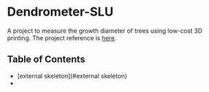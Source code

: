 # Dendrometer-SLU
A project to measure the growth diameter of trees using low-cost 3D printing. The project reference is [here](https://github.com/OPEnSLab-OSU/Dendrometer).

## Table of Contents
- [external skeleton](#external skeleton)
- 

